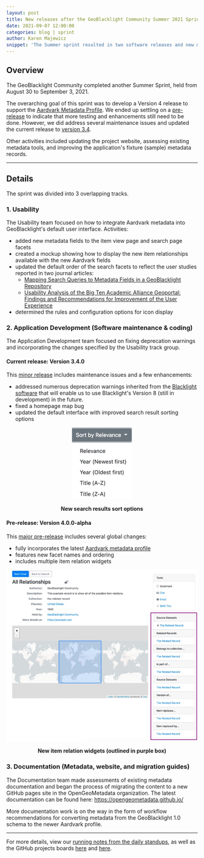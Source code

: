 ```yaml
---
layout: post
title: New releases after the GeoBlacklight Community Summer 2021 Sprint
date: 2021-09-07 12:00:00
categories: blog | sprint
author: Karen Majewicz
snippet: 'The Summer sprint resulted in two software releases and new metadata documentation.'
---
```

## Overview
The GeoBlacklight Community completed another Summer Sprint, held from August 30 to September 3, 2021. 

The overarching goal of this sprint was to develop a Version 4 release to support the <a href="https://opengeometadata.github.io/docs/aardvarkSchema">Aardvark Metadata Profile</a>. We ended up settling on a <a href="https://github.com/geoblacklight/geoblacklight/releases/tag/v4.0.0-alpha">pre-release</a> to indicate that more testing and enhancements still need to be done. However, we did address several maintenance issues and updated the current release to <a href="https://github.com/geoblacklight/geoblacklight/releases/tag/v3.4.0">version 3.4</a>.

Other activities included updating the project website, assessing existing metadata tools, and improving the application's fixture (sample) metadata records.

---------------------------

## Details
The sprint was divided into 3 overlapping tracks.


### 1. Usability

The Usability team focused on how to integrate  Aardvark metadata into GeoBlacklight's default user interface. Activities:
- added new metadata fields to the item view page and search page facets 
- created a mockup showing how to display the new item relationships available with the new Aardvark fields
- updated the default order of the search facets to reflect the user studies reported in two journal articles:
	- <a href ="https://www.tandfonline.com/doi/abs/10.1080/19386389.2020.1915459">Mapping Search Queries to Metadata Fields in a GeoBlacklight Repository</a>
	- <a href ="https://journal.code4lib.org/articles/12932">Usability Analysis of the Big Ten Academic Alliance Geoportal: Findings and Recommendations for Improvement of the User Experience</a>
- determined the rules and configuration options for icon display

### 2. Application Development (Software maintenance & coding)

The Application Development team focused on fixing deprecation warnings and incorporating the changes specified by the Usability track group.

#### Current release: Version 3.4.0
This <a href="https://github.com/geoblacklight/geoblacklight/releases/tag/v3.4.0">minor release</a> includes maintenance issues and a few enhancements:
- addressed numerous deprecation warnings inherited from the <a href = "http://projectblacklight.org/">Blacklight software</a> that will enable us to use Blacklight's Version 8 (still in development) in the future.
- fixed a homepage map bug
- updated the default interface with improved search result sorting options

<p align="center">
  <img src="/images/sortOptions.jpg" />
  <figcaption align = "center"><b>New search results sort options</b></figcaption>
</p>



#### Pre-release: Version 4.0.0-alpha
This <a href="https://github.com/geoblacklight/geoblacklight/releases/tag/v4.0.0-alpha">major pre-release</a> includes several global changes:
- fully incorporates the latest <a href="https://opengeometadata.github.io/docs/aardvarkSchema">Aardvark metadata profile</a>
- features new facet names and ordering
- includes multiple item relation widgets
<p align="center">
  <img src="/images/allRelationships.jpg" />
  <figcaption align = "center"><b>New item relation widgets (outlined in purple box)</b></figcaption>
</p>



### 3. Documentation (Metadata, website, and migration guides)

The Documentation team made assessments of existing metadata documentation and began the process of migrating the content to a new GitHub pages site in the OpenGeoMetadata organization. The latest documentation can be found here: <a href="https://opengeometadata.github.io/">https://opengeometadata.github.io/</a>

More documentation work is on the way in the form of workflow recommendations for converting metadata from the GeoBlacklight 1.0 schema to the newer Aardvark profile.


------------
For more details, view our <a href = "https://docs.google.com/document/d/e/2PACX-1vS6ga9NA09rqcf36IXmeCqlydXUZzZoYLcqIHZqeBL382Jcr5Bdi7qQTSBx85tpf4pAhL93pZjEwqEr/pub">running notes from the daily standups</a>, as well as the GitHub projects boards <a href="https://github.com/geoblacklight/geoblacklight/projects">here</a> and <a href ="https://github.com/orgs/geoblacklight/projects">here</a>.